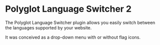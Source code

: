 # Polyglot Language Switcher 2

The Polyglot Language Switcher plugin allows you easily switch between the languages supported by your website. 

It was conceived as a drop-down menu with or without flag icons.


